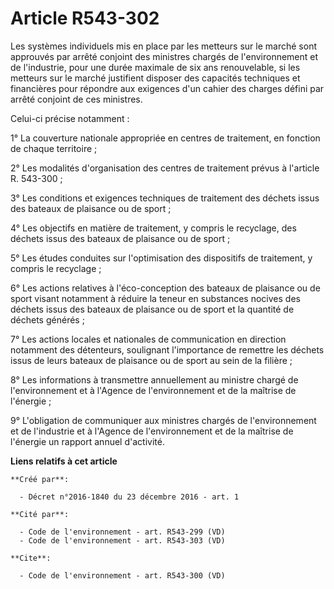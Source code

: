 # Article R543-302

Les systèmes individuels mis en place par les metteurs sur le marché sont approuvés par arrêté conjoint des ministres chargés
de l'environnement et de l'industrie, pour une durée maximale de six ans renouvelable, si les metteurs sur le marché
justifient disposer des capacités techniques et financières pour répondre aux exigences d'un cahier des charges défini par
arrêté conjoint de ces ministres.

Celui-ci précise notamment :

1° La couverture nationale appropriée en centres de traitement, en fonction de chaque territoire ;

2° Les modalités d'organisation des centres de traitement prévus à l'article R. 543-300 ;

3° Les conditions et exigences techniques de traitement des déchets issus des bateaux de plaisance ou de sport ;

4° Les objectifs en matière de traitement, y compris le recyclage, des déchets issus des bateaux de plaisance ou de sport ;

5° Les études conduites sur l'optimisation des dispositifs de traitement, y compris le recyclage ;

6° Les actions relatives à l'éco-conception des bateaux de plaisance ou de sport visant notamment à réduire la teneur en
substances nocives des déchets issus des bateaux de plaisance ou de sport et la quantité de déchets générés ;

7° Les actions locales et nationales de communication en direction notamment des détenteurs, soulignant l'importance de
remettre les déchets issus de leurs bateaux de plaisance ou de sport au sein de la filière ;

8° Les informations à transmettre annuellement au ministre chargé de l'environnement et à l'Agence de l'environnement et de
la maîtrise de l'énergie ;

9° L'obligation de communiquer aux ministres chargés de l'environnement et de l'industrie et à l'Agence de l'environnement et
de la maîtrise de l'énergie un rapport annuel d'activité.

**Liens relatifs à cet article**

	**Créé par**:

	  - Décret n°2016-1840 du 23 décembre 2016 - art. 1

	**Cité par**:

	  - Code de l'environnement - art. R543-299 (VD)
	  - Code de l'environnement - art. R543-303 (VD)

	**Cite**:

	  - Code de l'environnement - art. R543-300 (VD)
